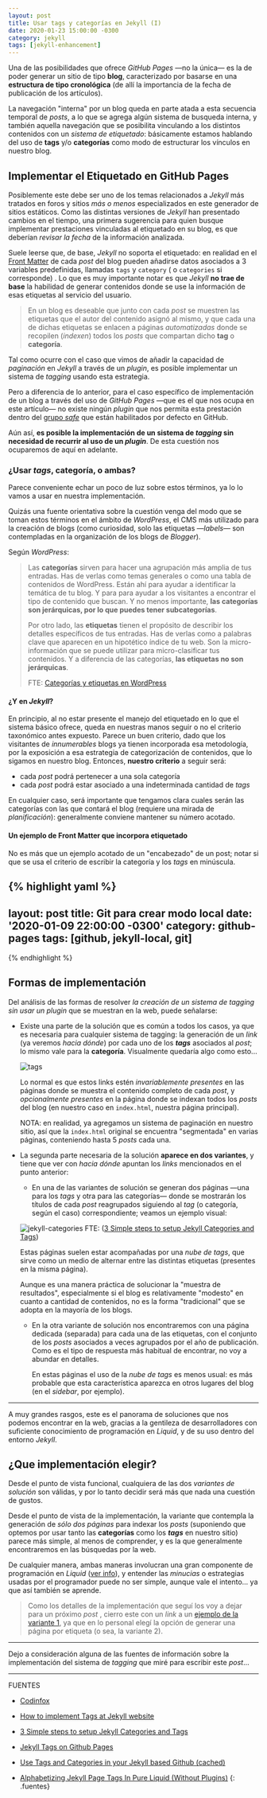 ```yaml
---
layout: post
title: Usar tags y categorías en Jekyll (I)
date: 2020-01-23 15:00:00 -0300
category: jekyll
tags: [jekyll-enhancement]
---
```

Una de las posibilidades que ofrece *GitHub Pages* —no la única— es la de poder generar un sitio de tipo **blog**, caracterizado por basarse en una **estructura de tipo cronológica** (de allí la importancia de la fecha de publicación de los artículos).

La navegación "interna" por un blog queda en parte atada a esta secuencia temporal de *posts*, a lo que se agrega algún sistema de busqueda interna, y también aquella navegación que se posibilita vinculando a los distintos contenidos con un *sistema de etiquetado*: básicamente estamos hablando del uso de **tags** y/o **categorías** como modo de estructurar los vínculos en nuestro blog.

## Implementar el Etiquetado en GitHub Pages

Posiblemente este debe ser uno de los temas relacionados a *Jekyll* más tratados en foros y sitios *más o menos* especializados en este generador de sitios estáticos. Como las distintas versiones de *Jekyll* han presentado cambios en el tiempo, una primera sugerencia para quien busque implementar prestaciones vinculadas al etiquetado en su blog, es que deberían *revisar la fecha* de la información analizada.

Suele leerse que, de base,  *Jekyll* no soporta el etiquetado: en realidad en el [Front Matter](https://jekyllrb.com/docs/front-matter/#predefined-variables-for-posts) de cada *post* del blog pueden añadirse datos asociados a 3 variables predefinidas, llamadas `tags` y  `category` ( o `categories` si corresponde) . Lo que es muy importante notar es que *Jekyll*  **no trae de base** la habilidad de generar contenidos donde se use la información de esas etiquetas al servicio del usuario.

> En un blog es deseable que junto con cada *post* se muestren las etiquetas que el autor del contenido asignó al mismo, y que cada una de dichas etiquetas se enlacen a páginas *automatizadas* donde se recopilen (*indexen*) todos los *posts* que compartan dicho **tag** o **categoría**.

Tal como ocurre con el caso que vimos de añadir la capacidad de *paginación* en *Jekyll* a través de un *plugin*, es posible implementar un sistema de *tagging* usando esta estrategia.

Pero a diferencia de lo anterior, para el caso específico de implementación de un blog a través del uso de *GitHub Pages* —que es el que nos ocupa en este artículo— no existe ningún *plugin* que nos permita esta prestación dentro del [grupo *safe*](https://pages.github.com/versions/) que están habilitados por defecto en GitHub.

Aún así, **es posible la implementación de un sistema de *tagging* sin necesidad de recurrir al uso de un *plugin***. De esta cuestión nos ocuparemos de aquí en adelante.

### ¿Usar *tags*, categoría, o ambas?

Parece conveniente echar un poco de luz sobre  estos términos, ya lo lo vamos a usar en nuestra implementación.

Quizás una fuente orientativa sobre la cuestión venga del modo que se toman estos términos en el ámbito de *WordPress*, el CMS más utilizado para la creación de blogs (como curiosidad, solo las etiquetas —*labels*— son contempladas en la organización de los blogs de *Blogger*).

Según *WordPress*:

> Las **categorías**  sirven para hacer una agrupación más amplia de tus entradas. Has de  verlas como temas generales o como una tabla de contenidos de WordPress. Están ahí para ayudar a identificar la temática de tu blog. Y para para ayudar a los visitantes a encontrar el tipo de contenido que  buscan. Y no menos importante, **las categorías son jerárquicas, por lo que puedes tener subcategorías**.  
>
> Por otro lado, las **etiquetas** tienen el propósito de  describir los detalles específicos de tus entradas. Has de verlas como a palabras clave que aparecen en un hipotético índice de tu web. Son la  micro-información que se puede utilizar para micro-clasificar tus  contenidos. Y a diferencia de las categorías, **las etiquetas no son jerárquicas**.  
>
> FTE: [Categorías y etiquetas en WordPress](https://neliosoftware.com/es/blog/categorias-y-etiquetas-en-wordpress/)

#### ¿Y en *Jekyll*?

En principio, al no estar presente el manejo del etiquetado en lo que el sistema básico ofrece, queda en nuestras manos seguir o no el criterio taxonómico antes expuesto.  Parece un buen criterio, dado que los visitantes de *innumerables* blogs ya tienen incorporada esa metodología, por la exposición a esa estrategia de categorización de contenidos, que lo sigamos en nuestro blog.
Entonces, **nuestro criterio** a seguir será:

+ cada *post* podrá pertenecer a una sola categoría
+ cada *post* podrá estar asociado a una indeterminada cantidad de *tags*

En cualquier caso, será importante que tengamos clara cuales serán las categorías con las que contará el blog (requiere una mirada de *planificación*): generalmente conviene mantener su número acotado.

#### Un ejemplo de Front Matter que incorpora etiquetado

No es más que un ejemplo acotado de un "encabezado" de un post; notar si que se usa el criterio de escribir la categoría y los *tags* en minúscula.

{% highlight yaml %}
---
layout: post
title: Git para crear modo local
date: '2020-01-09 22:00:00 -0300'
category: github-pages
tags: [github, jekyll-local, git]
---
{% endhighlight %}


## Formas de implementación

Del análisis de las formas de resolver *la creación de un sistema de tagging sin usar un plugin* que se muestran en la web, puede señalarse:

+ Existe una parte de la solución que es común a todos los casos, ya que es necesaria para cualquier sistema de tagging: la generación de un *link* (ya veremos *hacia dónde*) por cada uno de los ***tags*** asociados al *post*; lo mismo vale para la **categoría**. Visualmente quedaría algo como esto...

  ![tags]({{site.baseurl}}/images/tags.PNG)

  Lo normal es que estos links estén *invariablemente presentes* en las páginas donde se muestra el contenido completo de cada *post*, y *opcionalmente presentes* en la página donde se indexan todos los *posts* del blog (en nuestro caso en `index.html`, nuestra página principal).

  NOTA: en realidad, ya agregamos un sistema de paginación en nuestro sitio, así que la `index.html` original se encuentra "segmentada" en varias páginas, conteniendo hasta 5 *posts* cada una.

+ La segunda parte necesaria de la solución **aparece en dos variantes**, y tiene que ver con *hacia dónde* apuntan los *links* mencionados en el punto anterior:

  + En una de las variantes de solución se generan dos páginas —una para los *tags* y otra para las categorías— donde se mostrarán los títulos de cada *post* reagrupados siguiendo al *tag* (o categoría, según el caso) correspondiente; veamos un ejemplo visual:

  ![jekyll-categories]({{site.baseurl}}/images/jekyll-categories.svg)
  	FTE: ([3 Simple steps to setup Jekyll Categories and Tags](https://blog.webjeda.com/jekyll-categories/))  


  Estas páginas suelen estar acompañadas por una *nube de tags*, que sirve como un medio de alternar entre las distintas etiquetas (presentes en la misma página).

  Aunque es una manera práctica de solucionar la "muestra de resultados", especialmente si el blog es relativamente "modesto" en cuanto a cantidad de contenidos, no es la forma "tradicional" que se adopta en la mayoría de los blogs.

  + En la otra variante de solución nos encontraremos con una página dedicada (separada) para cada una de las etiquetas, con el conjunto de los *posts* asociados a veces agrupados por el año de publicación. Como es el tipo de respuesta más habitual de encontrar, no voy a abundar en detalles.

    En estas páginas el uso de la *nube de tags* es menos usual: es más probable que esta característica aparezca en otros lugares del blog (en el *sidebar*, por ejemplo).


***

A muy grandes rasgos, este es el panorama de soluciones que nos podemos encontrar en la web, gracias a la gentileza de desarrolladores con suficiente conocimiento de programación en *Liquid*, y de su uso dentro del entorno *Jekyll*.

## ¿Que implementación elegir?

Desde el punto de vista funcional, cualquiera de las dos *variantes de solución* son válidas, y por lo tanto decidir será más que nada una cuestión de gustos.

Desde el punto de vista de la implementación, la variante que contempla la generación de *sólo dos páginas* para indexar los *posts* (suponiendo que optemos por usar tanto las **categorías** como los ***tags*** en nuestro sitio) parece más simple, al menos de comprender, y es la que generalmente encontraremos en las búsquedas por la web.

De cualquier manera,  ambas maneras involucran una gran componente de programación en *Liquid* ([ver info](https://shopify.github.io/liquid/)), y entender las *minucias* o estrategias usadas por el programador puede no ser simple, aunque vale el intento... ya que así también se aprende.

> Como los detalles de la implementación que seguí los voy a dejar para un próximo *post* , cierro este con un *link* a un [ejemplo de la variante 1](http://pavdmyt.com/tags/), ya que en lo personal elegí la opción de generar una página por etiqueta (o sea, la variante 2).

***

Dejo a consideración alguna de las fuentes de información sobre la implementación del sistema de *tagging* que miré para escribir este *post*...

***

FUENTES

+ [Codinfox](https://codinfox.github.io/dev/2015/03/06/use-tags-and-categories-in-your-jekyll-based-github-pages/)

+ [How to implement Tags at Jekyll website](http://pavdmyt.com/how-to-implement-tags-at-jekyll-website/)

+ [3 Simple steps to setup Jekyll Categories and Tags](https://blog.webjeda.com/jekyll-categories/)

+ [Jekyll Tags on Github Pages](https://longqian.me/2017/02/09/github-jekyll-tag/)

+ [Use Tags and Categories in your Jekyll based Github (cached)](http://webcache.googleusercontent.com/search?q=cache:http://ju.outofmemory.cn/entry/132959)

+ [Alphabetizing Jekyll Page Tags In Pure Liquid (Without Plugins)](https://blog.lanyonm.org/articles/2013/11/21/alphabetize-jekyll-page-tags-pure-liquid.html)
{: .fuentes}
